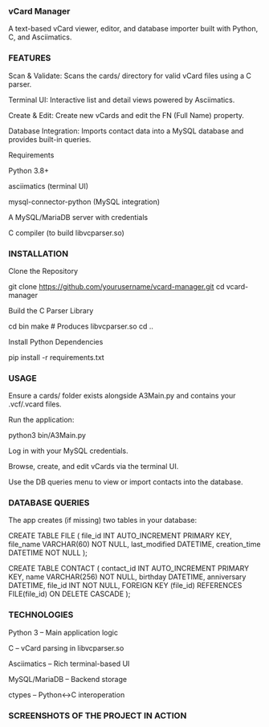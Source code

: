 ### vCard Manager ###

A text-based vCard viewer, editor, and database importer built with Python, C, and Asciimatics.

### FEATURES ### 

Scan & Validate: Scans the cards/ directory for valid vCard files using a C parser.

Terminal UI: Interactive list and detail views powered by Asciimatics.

Create & Edit: Create new vCards and edit the FN (Full Name) property.

Database Integration: Imports contact data into a MySQL database and provides built-in queries.

Requirements

Python 3.8+

asciimatics (terminal UI)

mysql-connector-python (MySQL integration)

A MySQL/MariaDB server with credentials

C compiler (to build libvcparser.so)

### INSTALLATION ###

Clone the Repository

git clone https://github.com/yourusername/vcard-manager.git
cd vcard-manager

Build the C Parser Library

cd bin
make  # Produces libvcparser.so
cd ..

Install Python Dependencies

pip install -r requirements.txt

### USAGE ###

Ensure a cards/ folder exists alongside A3Main.py and contains your .vcf/.vcard files.

Run the application:

python3 bin/A3Main.py

Log in with your MySQL credentials.

Browse, create, and edit vCards via the terminal UI.

Use the DB queries menu to view or import contacts into the database.

### DATABASE QUERIES ###

The app creates (if missing) two tables in your database:

CREATE TABLE FILE (
  file_id INT AUTO_INCREMENT PRIMARY KEY,
  file_name VARCHAR(60) NOT NULL,
  last_modified DATETIME,
  creation_time DATETIME NOT NULL
);

CREATE TABLE CONTACT (
  contact_id INT AUTO_INCREMENT PRIMARY KEY,
  name VARCHAR(256) NOT NULL,
  birthday DATETIME,
  anniversary DATETIME,
  file_id INT NOT NULL,
  FOREIGN KEY (file_id) REFERENCES FILE(file_id) ON DELETE CASCADE
);

### TECHNOLOGIES ###

Python 3 – Main application logic

C – vCard parsing in libvcparser.so

Asciimatics – Rich terminal-based UI

MySQL/MariaDB – Backend storage

ctypes – Python↔C interoperation


### SCREENSHOTS OF THE PROJECT IN ACTION ###